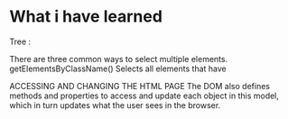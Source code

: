 # What i have learned

Tree :

There are three common ways to
select multiple elements.
getElementsByClassName()
Selects all elements that have


ACCESSING AND CHANGING
THE HTML PAGE
The DOM also defines methods and
properties to access and update each
object in this model, which in turn updates
what the user sees in the browser. 
